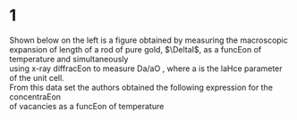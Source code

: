 # 1

Shown below on the left is a figure obtained by measuring the macroscopic expansion of length of a rod of pure gold, $\DeltaI$, as a funcEon of temperature and simultaneously  
using x-ray diffracEon to measure Da/aO , where a is the laHce parameter of the unit cell.  
From this data set the authors obtained the following expression for the concentraEon  
of vacancies as a funcEon of temperature